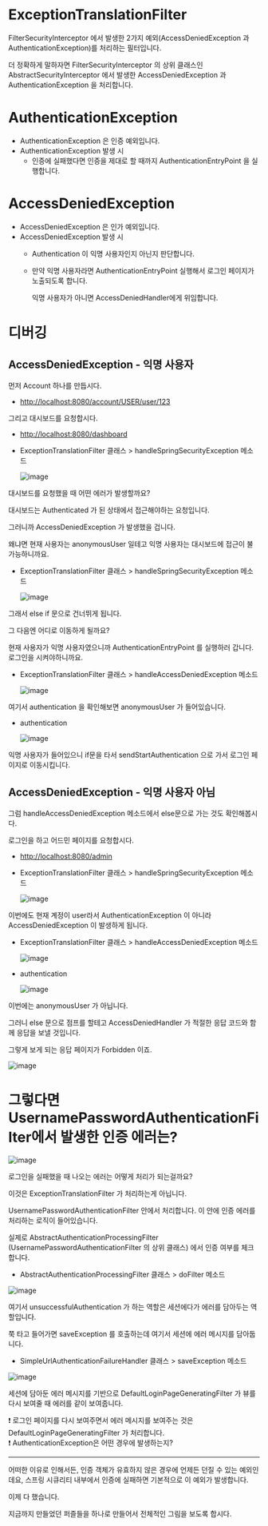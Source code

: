 # ExceptionTranslationFilter

FilterSecurityInterceptor 에서 발생한 2가지 예외(AccessDeniedException 과 AuthenticationException)를 처리하는 필터입니다.

더 정확하게 말하자면 FilterSecurityInterceptor 의 상위 클래스인 AbstractSecurityInterceptor 에서 발생한 AccessDeniedException 과 AuthenticationException 을 처리합니다.

# AuthenticationException

- AuthenticationException 은 인증 예외입니다.
- AuthenticationException 발생 시
    - 인증에 실패했다면 인증을 제대로 할 때까지 AuthenticationEntryPoint 을 실행합니다.

# AccessDeniedException

- AccessDeniedException 은 인가 예외입니다.
- AccessDeniedException 발생 시
    - Authentication 이 익명 사용자인지 아닌지 판단합니다.
    - 만약 익명 사용자라면 AuthenticationEntryPoint 실행해서 로그인 페이지가 노출되도록 합니다.
        
        익명 사용자가 아니면 AccessDeniedHandler에게 위임합니다.
        

# 디버깅

## AccessDeniedException - 익명 사용자

먼저 Account 하나를 만듭시다.

- [http://localhost:8080/account/USER/user/123](http://localhost:8080/account/USER/user/123)

그리고 대시보드를 요청합시다.

- [http://localhost:8080/dashboard](http://localhost:8080/dashboard)

- ExceptionTranslationFilter 클래스 > handleSpringSecurityException 메소드
    
    ![image](https://user-images.githubusercontent.com/77683221/234007466-762badeb-a8b3-41d9-8f5f-e72b628b715c.png)
    

대시보드를 요청했을 때 어떤 에러가 발생할까요?

대시보드는 Authenticated 가 된 상태에서 접근해야하는 요청입니다.

그러니까 AccessDeniedException 가 발생했을 겁니다.

왜냐면 현재 사용자는 anonymousUser 일테고 익명 사용자는 대시보드에 접근이 불가능하니까요.

- ExceptionTranslationFilter 클래스 > handleSpringSecurityException 메소드
    
    ![image](https://user-images.githubusercontent.com/77683221/234007643-d8df0ca4-9da5-471c-97e7-159e4a6594cf.png)
    

그래서 else if 문으로 건너뛰게 됩니다.

그 다음엔 어디로 이동하게 될까요?

현재 사용자가 익명 사용자였으니까 AuthenticationEntryPoint 를 실행하러 갑니다. 로그인을 시켜야하니까요.

- ExceptionTranslationFilter 클래스 > handleAccessDeniedException 메소드
    
    ![image](https://user-images.githubusercontent.com/77683221/234007725-18439580-6864-4907-a03d-dc58059215b1.png)

    

여기서 authentication 을 확인해보면 anonymousUser 가 들어있습니다.

- authentication
    
    ![image](https://user-images.githubusercontent.com/77683221/234007811-226a6811-ba53-4ad3-96d7-c09139a81558.png)

    

익명 사용자가 들어있으니 if문을 타서 sendStartAuthentication 으로 가서 로그인 페이지로 이동시킵니다.

## AccessDeniedException - 익명 사용자 아님

그럼 handleAccessDeniedException 메소드에서 else문으로 가는 것도 확인해봅시다.

로그인을 하고 어드민 페이지를 요청합시다.

- [http://localhost:8080/admin](http://localhost:8080/admin)

- ExceptionTranslationFilter 클래스 > handleSpringSecurityException 메소드
    
    ![image](https://user-images.githubusercontent.com/77683221/234007466-762badeb-a8b3-41d9-8f5f-e72b628b715c.png)
    

이번에도 현재 계정이 user라서 AuthenticationException 이 아니라 AccessDeniedException 이 발생하게 됩니다.

- ExceptionTranslationFilter 클래스 > handleAccessDeniedException 메소드
    
    ![image](https://user-images.githubusercontent.com/77683221/234008046-eb862c68-8693-4079-88b7-1f6aed81d781.png)

    
- authentication
    
    ![image](https://user-images.githubusercontent.com/77683221/234008122-8ff63cde-acc1-4034-be37-eb47d35f112b.png)

    

이번에는 anonymousUser 가 아닙니다.

그러니 else 문으로 점프를 할테고 AccessDeniedHandler 가 적절한 응답 코드와 함께 응답을 보낼 것입니다.

그렇게 보게 되는 응답 페이지가 Forbidden 이죠.

![image](https://user-images.githubusercontent.com/77683221/234008229-e4937fd0-3792-4467-b26f-faa8281f4e05.png)


# 그렇다면 UsernamePasswordAuthenticationFilter에서 발생한 인증 에러는?

![image](https://user-images.githubusercontent.com/77683221/234008295-1b7c534f-c52d-4d40-80d8-604d9ea31ce7.png)


로그인을 실패했을 때 나오는 에러는 어떻게 처리가 되는걸까요?

이것은 ExceptionTranslationFilter 가 처리하는게 아닙니다.

UsernamePasswordAuthenticationFilter 안에서 처리합니다. 이 안에 인증 에러를 처리하는 로직이 들어있습니다.

실제로 AbstractAuthenticationProcessingFilter (UsernamePasswordAuthenticationFilter 의 상위 클래스) 에서 인증 여부를 체크합니다.

- AbstractAuthenticationProcessingFilter 클래스 > doFilter 메소드

![image](https://user-images.githubusercontent.com/77683221/234008369-8d57fc89-3bfe-4872-9626-bd15fe3e1dda.png)


여기서 unsuccessfulAuthentication 가 하는 역할은 세션에다가 에러를 담아두는 역할입니다.

쭉 타고 들어가면 saveException 를 호출하는데 여기서 세션에 에러 메시지를 담아둡니다.

- SimpleUrlAuthenticationFailureHandler 클래스 > saveException 메소드

![image](https://user-images.githubusercontent.com/77683221/234008457-f702a979-ca1e-4bf9-ae5d-39e39fc5050d.png)


세션에 담아둔 에러 메시지를 기반으로 DefaultLoginPageGeneratingFilter 가 뷰를 다시 보여줄 때 에러를 같이 보여줍니다.

<aside>
❗ 로그인 페이지를 다시 보여주면서 에러 메시지를 보여주는 것은 DefaultLoginPageGeneratingFilter 가 처리합니다.

</aside>

<aside>
❗ AuthenticationException은 어떤 경우에 발생하는지?

---

어떠한 이유로 인해서든, 인증 객체가 유효하지 않은 경우에 언제든 던질 수 있는 예외인데요, 스프링 시큐리티 내부에서 인증에 실패하면 기본적으로 이 예외가 발생합니다.

</aside>

이제 다 했습니다.

지금까지 만들었던 퍼즐들을 하나로 만들어서 전체적인 그림을 보도록 합시다.
